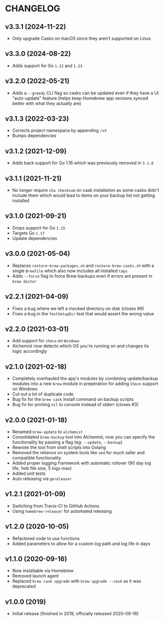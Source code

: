 # CHANGELOG

## v3.3.1 (2024-11-22)

- Only upgrade Casks on macOS since they aren't supported on Linux

## v3.3.0 (2024-08-22)

- Adds support for Go `1.22` and `1.23`

## v3.2.0 (2022-05-21)

- Adds a `--greedy` CLI flag so casks can be updated even if they have a UI "auto-update" feature (helps keep Homebrew app versions synced better with what they actually are)

## v3.1.3 (2022-03-23)

- Corrects project namespace by appending `/v3`
- Bumps dependencies

## v3.1.2 (2021-12-09)

- Adds back support for Go 1.16 which was previously removed in `3.1.0`

## v3.1.1 (2021-11-21)

- No longer require `sha checksum` on cask installation as some casks didn't include them which would lead to items on your backup list not getting installed

## v3.1.0 (2021-09-21)

- Drops support for Go `1.15`
- Targets Go `1.17`
- Update dependencies

## v3.0.0 (2021-05-04)

- Replaces `restore-brew-packages.sh` and `restore-brew-casks.sh` with a single `Brewfile` which also now includes all installed `taps`
- Adds `--force` flag to force Brew backups even if errors are present in `brew doctor`

## v2.2.1 (2021-04-09)

- Fixes a bug where we left a mocked directory on disk (closes #6)
- Fixes a bug in the `TestSetupDir` test that would assert the wrong value

## v2.2.0 (2021-03-01)

- Add support for `choco` on `Windows`
- Alchemist now detects which OS you're running on and changes its logic accordingly

## v2.1.0 (2021-02-18)

- Completely overhauled the app's modules by combining update/backup modules into a new `brew` module in preperation for adding `Choco` support on Windows
- Cut out a lot of duplicate code
- Bug fix for the `brew cask` install command on backup scripts
- Bug fix for printing `nil` to console instead of stderr (closes #3)

## v2.0.0 (2021-01-18)

- Renamed `brew-update` to `alchemist`
- Consolidated `brew-backup` tool into Alchemist, now you can specify the functionality by passing a flag (eg: `--update`, `--backup`)
- Rewrote the tool from shell scripts into Golang
- Removed the reliance on system tools like `sed` for much safer and compatible functionality
- Added proper logging framework with automatic rollover (90 day log life, 1mb file size, 5 logs max)
- Added unit tests
- Auto releasing via `goreleaser`

## v1.2.1 (2021-01-09)

- Switching from Travis-CI to GitHub Actions
- Using `homebrew-releaser` for automated releasing

## v1.2.0 (2020-10-05)

- Refactored code to use functions
- Added parameters to allow for a custom log path and log life in days

## v1.1.0 (2020-09-16)

- Now installable via Homebrew
- Removed launch agent
- Replaced `brew cask upgrade` with `brew upgrade --cask` as it was deprecated

## v1.0.0 (2019)

- Initial release (finished in 2019, officially released 2020-09-16)
